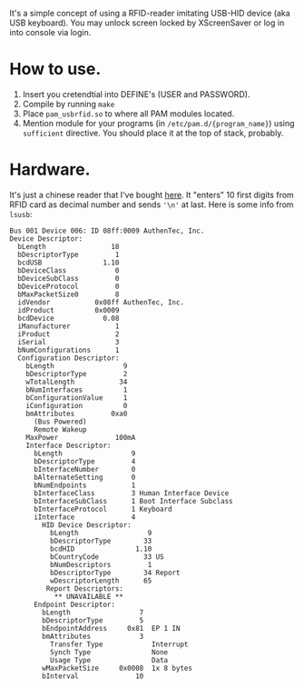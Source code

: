 It's a simple concept of using a RFID-reader imitating USB-HID device (aka USB keyboard). You may unlock screen locked by XScreenSaver or log in into console via login.

# How to use.

1. Insert you cretendtial into DEFINE's (USER and PASSWORD).
1. Compile by running `make`
1. Place `pam_usbrfid.so` to where all PAM modules located.
1. Mention module for your programs (in `/etc/pam.d/{program_name}`) using `sufficient` directive. You should place it at the top of stack, probably.

# Hardware.
It's just a chinese reader that I've bought [here](https://www.aliexpress.com/item/125Khz-RFID-Reader-EM4100-USB-Proximity-Sensor-Smart-Card-Reader-no-drive-issuing-device-EM-ID/32788346694.html). It "enters" 10 first digits from RFID card as decimal number and sends `'\n'` at last.
Here is some info from `lsusb`:
```
Bus 001 Device 006: ID 08ff:0009 AuthenTec, Inc. 
Device Descriptor:
  bLength                18
  bDescriptorType         1
  bcdUSB               1.10
  bDeviceClass            0 
  bDeviceSubClass         0 
  bDeviceProtocol         0 
  bMaxPacketSize0         8
  idVendor           0x08ff AuthenTec, Inc.
  idProduct          0x0009 
  bcdDevice            0.08
  iManufacturer           1 
  iProduct                2 
  iSerial                 3 
  bNumConfigurations      1
  Configuration Descriptor:
    bLength                 9
    bDescriptorType         2
    wTotalLength           34
    bNumInterfaces          1
    bConfigurationValue     1
    iConfiguration          0 
    bmAttributes         0xa0
      (Bus Powered)
      Remote Wakeup
    MaxPower              100mA
    Interface Descriptor:
      bLength                 9
      bDescriptorType         4
      bInterfaceNumber        0
      bAlternateSetting       0
      bNumEndpoints           1
      bInterfaceClass         3 Human Interface Device
      bInterfaceSubClass      1 Boot Interface Subclass
      bInterfaceProtocol      1 Keyboard
      iInterface              4 
        HID Device Descriptor:
          bLength                 9
          bDescriptorType        33
          bcdHID               1.10
          bCountryCode           33 US
          bNumDescriptors         1
          bDescriptorType        34 Report
          wDescriptorLength      65
         Report Descriptors: 
           ** UNAVAILABLE **
      Endpoint Descriptor:
        bLength                 7
        bDescriptorType         5
        bEndpointAddress     0x81  EP 1 IN
        bmAttributes            3
          Transfer Type            Interrupt
          Synch Type               None
          Usage Type               Data
        wMaxPacketSize     0x0008  1x 8 bytes
        bInterval              10


```
